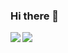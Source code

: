 ### Hi there 👋

<a href="https://github.com/SuperErnD">
  <img align="left" src="https://github-readme-stats.vercel.app/api?username=HONAK0" />
</a>
<a href="https://github.com/SuperErnD">
  <img align="left" src="https://github-readme-stats.vercel.app/api/top-langs/?username=HONAK0" />
</a>
